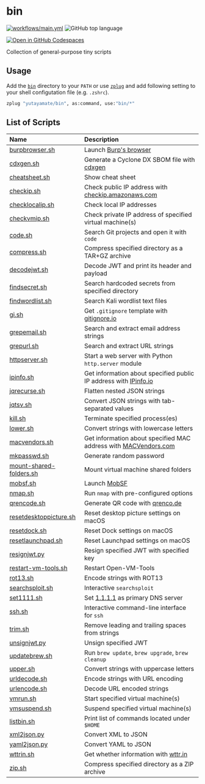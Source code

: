 # bin

[![workflows/main.yml](https://github.com/yutayamate/bin/actions/workflows/main.yml/badge.svg)](https://github.com/yutayamate/bin/actions/workflows/main.yml)
![GitHub top language](https://img.shields.io/github/languages/top/yutayamate/bin)

[![Open in GitHub Codespaces](https://github.com/codespaces/badge.svg)](https://github.com/codespaces/new?hide_repo_select=true&repo=221247482)

Collection of general-purpose tiny scripts

## Usage

Add the [`bin`](bin) directory to your `PATH` or use [`zplug`](https://github.com/zplug/zplug) and add following setting to your shell configutation file (e.g. `.zshrc`).

```bash
zplug "yutayamate/bin", as:command, use:"bin/*"
```

## List of Scripts

| Name | Description |
| :- | :- |
| [burpbrowser.sh](bin/burpbrowser.sh) | Launch [Burp's browser](https://portswigger.net/burp/documentation/desktop/tools/burps-browser) |
| [cdxgen.sh](bin/cdxgen.sh) | Generate a Cyclone DX SBOM file with [cdxgen](https://github.com/CycloneDX/cdxgen) |
| [cheatsheet.sh](bin/cheatsheet.sh) | Show cheat sheet |
| [checkip.sh](bin/checkip.sh) | Check public IP address with [checkip.amazonaws.com](https://checkip.amazonaws.com) |
| [checklocalip.sh](bin/checklocalip.sh) | Check local IP addresses |
| [checkvmip.sh](bin/checkvmip.sh) | Check private IP address of specified virtual machine(s) |
| [code.sh](bin/code.sh) | Search Git projects and open it with `code` |
| [compress.sh](bin/compress.sh) | Compress specified directory as a TAR+GZ archive |
| [decodejwt.sh](bin/decodejwt.sh) | Decode JWT and print its header and payload |
| [findsecret.sh](bin/findsecret.sh) | Search hardcoded secrets from specified directory |
| [findwordlist.sh](bin/findwordlist.sh) | Search Kali wordlist text files |
| [gi.sh](bin/gi.sh) | Get `.gitignore` template with [gitignore.io](https://www.gitignore.io) |
| [grepemail.sh](bin/grepemail.sh) | Search and extract email address strings |
| [grepurl.sh](bin/grepurl.sh) | Search and extract URL strings |
| [httpserver.sh](bin/httpserver.sh) | Start a web server with Python `http.server` module |
| [ipinfo.sh](bin/ipinfo.sh) | Get information about specified public IP address with [IPinfo.io](https://ipinfo.io) |
| [jqrecurse.sh](bin/jqrecurse.sh) | Flatten nested JSON strings |
| [jqtsv.sh](bin/jqtsv.sh) | Convert JSON strings with tab-separated values |
| [kill.sh](bin/kill.sh) | Terminate specified process(es) |
| [lower.sh](bin/lower.sh) | Convert strings with lowercase letters |
| [macvendors.sh](bin/macvendors.sh) | Get information about specified MAC address with [MACVendors.com](https://macvendors.com) |
| [mkpasswd.sh](bin/mkpasswd.sh) | Generate random password |
| [mount-shared-folders.sh](bin/mount-shared-folders.sh) | Mount virtual machine shared folders |
| [mobsf.sh](bin/mobsf.sh) | Launch [MobSF](https://github.com/MobSF/Mobile-Security-Framework-MobSF) |
| [nmap.sh](bin/nmap.sh) | Run `nmap` with pre-configured options |
| [qrencode.sh](bin/qrencode.sh) | Generate QR code with [qrenco.de](https://qrenco.de) |
| [resetdesktoppicture.sh](bin/resetdesktoppicture.sh) | Reset desktop picture settings on macOS |
| [resetdock.sh](bin/resetdock.sh) | Reset Dock settings on macOS |
| [resetlaunchpad.sh](bin/resetlaunchpad.sh) | Reset Launchpad settings on macOS |
| [resignjwt.py](bin/resignjwt.py) | Resign specified JWT with specified key |
| [restart-vm-tools.sh](bin/restart-vm-tools.sh) | Restart Open-VM-Tools |
| [rot13.sh](bin/rot13.sh) | Encode strings with ROT13 |
| [searchsploit.sh](bin/searchsploit.sh) | Interactive `searchsploit` |
| [set1111.sh](bin/set1111.sh) | Set [1.1.1.1](https://1.1.1.1/dns/) as primary DNS server |
| [ssh.sh](bin/ssh.sh) | Interactive command-line interface for `ssh` |
| [trim.sh](bin/trim.sh) | Remove leading and trailing spaces from strings |
| [unsignjwt.py](bin/unsignjwt.py) | Unsign specified JWT |
| [updatebrew.sh](bin/updatebrew.sh) | Run `brew update`, `brew upgrade`, `brew cleanup` |
| [upper.sh](bin/upper.sh) | Convert strings with uppercase letters |
| [urldecode.sh](bin/urldecode.sh) | Encode strings with URL encoding |
| [urlencode.sh](bin/urlencode.sh) | Decode URL encoded strings |
| [vmrun.sh](bin/vmrun.sh) | Start specified virtual machine(s) |
| [vmsuspend.sh](bin/vmsuspend.sh) | Suspend specified virtual machine(s) |
| [listbin.sh](bin/listbin.sh) | Print list of commands located under `$HOME` |
| [xml2json.py](bin/xml2json.py) | Convert XML to JSON |
| [yaml2json.py](bin/yaml2json.py) | Convert YAML to JSON |
| [wttrin.sh](bin/wttrin.sh) | Get whether information with [wttr.in](https://wttr.in) |
| [zip.sh](bin/zip.sh) | Compress specified directory as a ZIP archive |
